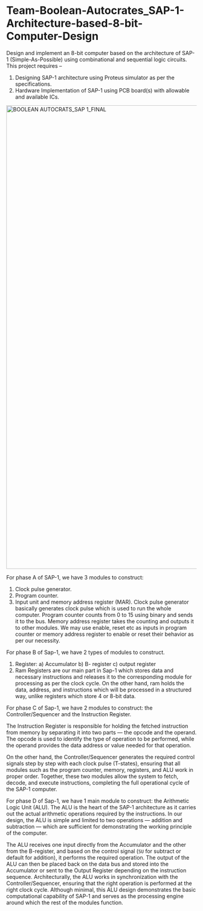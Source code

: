 # Team-Boolean-Autocrates_SAP-1-Architecture-based-8-bit-Computer-Design
Design and implement an 8-bit computer based on the architecture of SAP-1 (Simple-As-Possible) using combinational and sequential logic circuits. 
This project requires – 
1. Designing SAP-1 architecture using Proteus simulator as per the specifications.
2. Hardware Implementation of SAP-1 using PCB board(s) with allowable and available ICs.

<img width="1659" height="1226" alt="BOOLEAN AUTOCRATS_SAP 1_FINAL" src="https://github.com/user-attachments/assets/9030f3e2-5b43-4337-8171-bc38820260f1" />

For phase A of SAP-1, we have 3 modules to construct: 
1. Clock pulse generator. 
2. Program counter. 
3. Input unit and memory address register (MAR). 
Clock pulse generator basically generates clock pulse which is used to run the whole 
computer. Program counter counts from 0 to 15 using binary and sends it to the bus. 
Memory address register takes the counting and outputs it to other modules. We may 
use enable, reset etc as inputs in program counter or memory address register to 
enable or reset their behavior as per our necessity. 

For phase B of Sap-1, we have 2 types of modules to construct.
 1. Register:
 a) Accumulator
 b) B- register
 c) output register
 2. Ram
 Registers are our main part in Sap-1 which stores data and necessary instructions and
 releases it to the corresponding module for processing as per the clock cycle. On the other
 hand, ram holds the data, address, and instructions which will be processed in a structured
 way, unlike registers which store 4 or 8-bit data.

For phase C of Sap-1, we have 2 modules to construct: the Controller/Sequencer and the Instruction Register. 

The Instruction Register is responsible for holding the fetched instruction from memory by separating it into two parts — the opcode and the operand. The opcode is used to identify the type of operation to be performed, while the operand provides the data address or value needed for that operation.

On the other hand, the Controller/Sequencer generates the required control signals step by step with each clock pulse (T-states), ensuring that all modules such as the program counter, memory, registers, and ALU work in proper order. Together, these two modules allow the system to fetch, decode, and execute instructions, completing the full operational cycle of the SAP-1 computer.

For phase D of Sap-1, we have 1 main module to construct: the Arithmetic Logic Unit (ALU). 
The ALU is the heart of the SAP-1 architecture as it carries out the actual arithmetic operations required by the instructions. In our design, the ALU is simple and limited to two operations — addition and subtraction — which are sufficient for demonstrating the working principle of the computer. 

The ALU receives one input directly from the Accumulator and the other from the B-register, and based on the control signal (`SU` for subtract or default for addition), it performs the required operation. The output of the ALU can then be placed back on the data bus and stored into the Accumulator or sent to the Output Register depending on the instruction sequence. Architecturally, the ALU works in synchronization with the Controller/Sequencer, ensuring that the right operation is performed at the right clock cycle. Although minimal, this ALU design demonstrates the basic computational capability of SAP-1 and serves as the processing engine around which the rest of the modules function.

